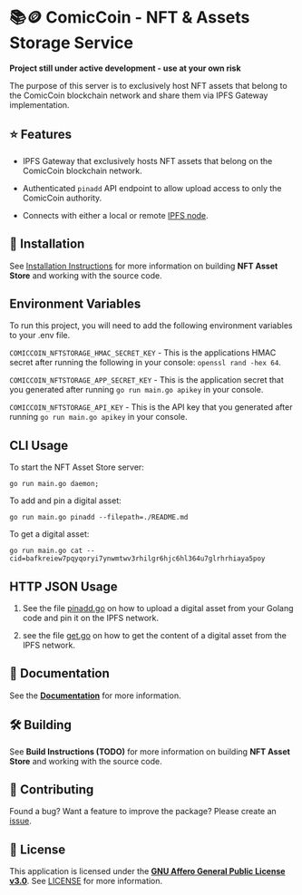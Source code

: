 # 📚🪙 ComicCoin - NFT & Assets Storage Service

**Project still under active development - use at your own risk**

The purpose of this server is to exclusively host NFT assets that belong to the ComicCoin blockchain network and share them via IPFS Gateway implementation.

## ⭐️ Features

* IPFS Gateway that exclusively hosts NFT assets that belong on the ComicCoin blockchain network.

* Authenticated `pinadd` API endpoint to allow upload access to only the ComicCoin authority.

* Connects with either a local or remote [IPFS node](https://ipfs.tech).

## 👐 Installation

See [Installation Instructions](./docs/installation.md) for more information on building **NFT Asset Store** and working with the source code.

## Environment Variables

To run this project, you will need to add the following environment variables to your .env file.

`COMICCOIN_NFTSTORAGE_HMAC_SECRET_KEY` - This is the applications HMAC secret after running the following in your console: `openssl rand -hex 64`.

`COMICCOIN_NFTSTORAGE_APP_SECRET_KEY` - This is the application secret that you generated after running `go run main.go apikey` in your console.

`COMICCOIN_NFTSTORAGE_API_KEY` - This is the API key that you generated after running `go run main.go apikey` in your console.

## CLI Usage

To start the NFT Asset Store server:

   ```shell
   go run main.go daemon;
   ```

To add and pin a digital asset:

   ```shell
   go run main.go pinadd --filepath=./README.md
   ```

To get a digital asset:

   ```shell
   go run main.go cat --cid=bafkreiew7pqyqoryi7ynwmtwv3rhilgr6hjc6hl364u7glrhrhiaya5poy
   ```

## HTTP JSON Usage

1. See the file [pinadd.go](./cmd/pinadd.go) on how to upload a digital asset from your Golang code and pin it on the IPFS network.

2. see the file [get.go](./cmd/get.go) on how to get the content of a digital asset from the IPFS network.

## 📕 Documentation

See the [**Documentation**](./docs) for more information.

## 🛠️ Building

See **Build Instructions (TODO)** for more information on building **NFT Asset Store** and working with the source code.

## 🤝 Contributing

Found a bug? Want a feature to improve the package? Please create an [issue](https://github.com/LuchaComics/monorepo/issues/new).

## 📝 License

This application is licensed under the [**GNU Affero General Public License v3.0**](https://opensource.org/license/agpl-v3). See [LICENSE](LICENSE) for more information.

